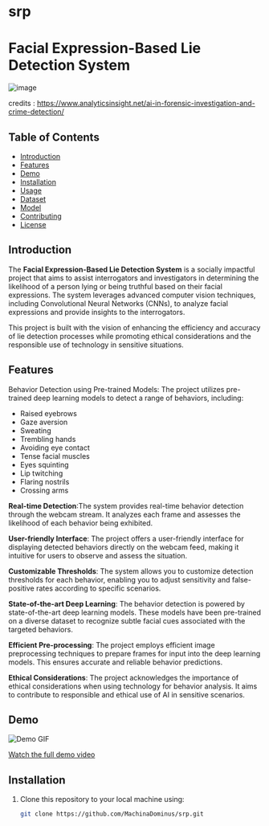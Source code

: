 # srp

# Facial Expression-Based Lie Detection System


![image](https://github.com/MachinaDominus/srp/assets/141066776/a1c3676b-0b2d-4a3a-9f83-1f0786ad2f97)

credits : https://www.analyticsinsight.net/ai-in-forensic-investigation-and-crime-detection/

## Table of Contents

- [Introduction](#introduction)
- [Features](#features)
- [Demo](#demo)
- [Installation](#installation)
- [Usage](#usage)
- [Dataset](#dataset)
- [Model](#model)
- [Contributing](#contributing)
- [License](#license)

## Introduction

The **Facial Expression-Based Lie Detection System** is a socially impactful project that aims to assist interrogators and investigators in determining the likelihood of a person lying or being truthful based on their facial expressions. The system leverages advanced computer vision techniques, including Convolutional Neural Networks (CNNs), to analyze facial expressions and provide insights to the interrogators.

This project is built with the vision of enhancing the efficiency and accuracy of lie detection processes while promoting ethical considerations and the responsible use of technology in sensitive situations.

## Features

Behavior Detection using Pre-trained Models: The project utilizes pre-trained deep learning models to detect a range of behaviors, including:

- Raised eyebrows
- Gaze aversion
- Sweating
- Trembling hands
- Avoiding eye contact
- Tense facial muscles
- Eyes squinting
- Lip twitching
- Flaring nostrils
- Crossing arms
  
**Real-time Detection**:The system provides real-time behavior detection through the webcam stream. It analyzes each frame and assesses the likelihood of each behavior being exhibited.

**User-friendly Interface**: The project offers a user-friendly interface for displaying detected behaviors directly on the webcam feed, making it intuitive for users to observe and assess the situation.

**Customizable Thresholds**: The system allows you to customize detection thresholds for each behavior, enabling you to adjust sensitivity and false-positive rates according to specific scenarios.

**State-of-the-art Deep Learning**: The behavior detection is powered by state-of-the-art deep learning models. These models have been pre-trained on a diverse dataset to recognize subtle facial cues associated with the targeted behaviors.

**Efficient Pre-processing**: The project employs efficient image preprocessing techniques to prepare frames for input into the deep learning models. This ensures accurate and reliable behavior predictions.

**Ethical Considerations**: The project acknowledges the importance of ethical considerations when using technology for behavior analysis. It aims to contribute to responsible and ethical use of AI in sensitive scenarios.



## Demo

![Demo GIF](demo.gif)

[Watch the full demo video](demo_video_link)

## Installation

1. Clone this repository to your local machine using:
   ```sh
   git clone https://github.com/MachinaDominus/srp.git
